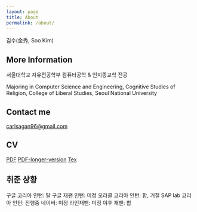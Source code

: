 ```yaml
---
layout: page
title: About
permalink: /about/
---
```


김수(金秀, Soo Kim)

## More Information

서울대학교 자유전공학부
컴퓨터공학 & 인지종교학 전공

Majoring in Computer Science and Engineering, Cognitive Studies of Religion,
College of Liberal Studies, Seoul National University

## Contact me

[carlsagan96@gmail.com](mailto:carlsagan96@gmail.com)

## CV

[PDF](https://github.com/carlsagan21/cv/raw/master/sookim_cv_cse.pdf)
[PDF-longer-version](https://github.com/carlsagan21/cv/raw/master/sookim_cv_verbose.pdf)
[Tex](https://github.com/carlsagan21/cv)

## 취준 상황

구글 코리아 인턴: 탈
구글 재팬 인턴: 미정
오라클 코리아 인턴: 합, 거절
SAP lab 코리아 인턴: 진행중
네이버: 미정
라인재팬: 미정
야후 재팬: 합

